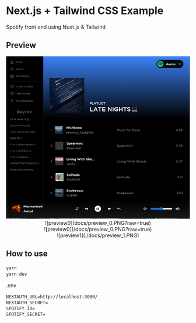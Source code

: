 # Next.js + Tailwind CSS Example

Spotify front end using Nuxt.js & Tailwind

## Preview

<center><img src="docs/preview_0.PNG" alt="preview0" /></center>
<center>![preview0](docs/preview_0.PNG?raw=true)</center>
<center>![preview0](/docs/preview_0.PNG?raw=true)</center>
<center>![preview1](./docs/preview_1.PNG)</center>

## How to use

```bash
yarn
yarn dev
```

.env

```
NEXTAUTH_URL=http://localhost:3000/
NEXTAUTH_SECRET=
SPOTIFY_ID=
SPOTIFY_SECRET=
```
